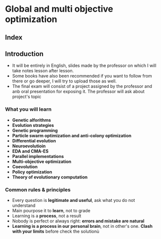 # Global and multi objective optimization

## Index 

## Introduction

+ It will be entirely in English, slides made by the professor on which I will take notes lesson after lesson.
+ Some books have also been recommended if you want to follow from there or go deeper, I will try to upload those as well.
+ The final exam will consist of a project assigned by the professor and anb oral presentation for exposing it. The professor will ask about project's topic

### What you will learn

+ **Genetic alforithms**
+ **Evolution strategies**
+ **Genetic programming**
+ **Particle swarm optimization and anti-colony optimization**
+ **Differential evolution**
+ **Neuroevolutioin**
+ **EDA and CMA-ES**
+ **Parallel implementations**
+ **Multi-objective optimization**
+ **Coevolution**
+ **Policy optimization**
+ **Theory of evolutionary computation**


### Common rules & principles

+ Every question is **legitimate and useful**, ask what you do not understand
+ Main pourpose it to **learn**, not to grade
+ Learning is a **process**, not a result
+ Nobody is perfect or always right: **errors and mistake are natural**
+ **Learning is a process in our personal brain**, not in other's one. **Clash with your limits** before check the solutionù
